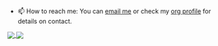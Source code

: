 
- 📫 How to reach me:
You can [email me](mailto:david@davidstudios.uk) or check my [org profile](https://github.com/DavidStudios) for details on contact.



<a href="https://github-readme-stats.vercel.app/api?username=DavidTDC3377&count_private=true&show_icons=true&theme=chartreuse-dark">

  <img align="center" src="https://github-readme-stats.vercel.app/api?username=DavidTDC3377&bg_color=30,e96443,904e95&title_color=fff&text_color=fff" />

</a>



  <img align="center" src="https://github-readme-stats.vercel.app/api/top-langs/?username=DavidTDC3377&bg_color=30,e96443,904e95&title_color=ff&text_color=fff" />




<!---
DavidTDC3377/DavidTDC3377 is a ✨ special ✨ repository because its `README.md` (this file) appears on your GitHub profile.
You can click the Preview link to take a look at your changes.
--->

